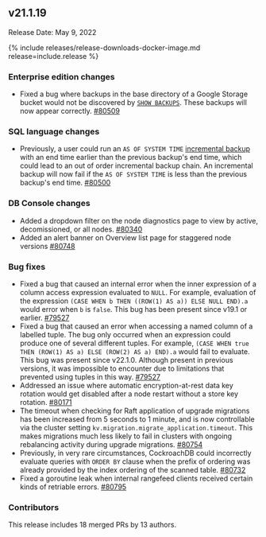 ## v21.1.19

Release Date: May 9, 2022

{% include releases/release-downloads-docker-image.md release=include.release %}

<h3 id="v21-1-19-enterprise-edition-changes">Enterprise edition changes</h3>

- Fixed a bug where backups in the base directory of a Google Storage bucket would not be discovered by [`SHOW BACKUPS`](../v21.1/show-backup.html). These backups will now appear correctly. [#80509][#80509]

<h3 id="v21-1-19-sql-language-changes">SQL language changes</h3>

- Previously, a user could run an `AS OF SYSTEM TIME` [incremental backup](../v21.1//take-full-and-incremental-backups.html#incremental-backups) with an end time earlier than the previous backup's end time, which could lead to an out of order incremental backup chain. An incremental backup will now fail if the `AS OF SYSTEM TIME` is less than the previous backup's end time. [#80500][#80500]

<h3 id="v21-1-19-db-console-changes">DB Console changes</h3>

- Added a dropdown filter on the node diagnostics page to view by active, decomissioned, or all nodes. [#80340][#80340]
- Added an alert banner on Overview list page for staggered node versions [#80748][#80748]

<h3 id="v21-1-19-bug-fixes">Bug fixes</h3>

- Fixed a bug that caused an internal error when the inner expression of a column access expression evaluated to `NULL`. For example, evaluation of the expression `(CASE WHEN b THEN ((ROW(1) AS a)) ELSE NULL END).a` would error when `b` is `false`. This bug has been present since v19.1 or earlier. [#79527][#79527]
- Fixed a bug that caused an error when accessing a named column of a labelled tuple. The bug only occurred when an expression could produce one of several different tuples. For example, `(CASE WHEN true THEN (ROW(1) AS a) ELSE (ROW(2) AS a) END).a` would fail to evaluate. This bug was present since v22.1.0. Although present in previous versions, it was impossible to encounter due to limitations that prevented using tuples in this way. [#79527][#79527]
- Addressed an issue where automatic encryption-at-rest data key rotation would get disabled after a node restart without a store key rotation. [#80171][#80171]
- The timeout when checking for Raft application of upgrade migrations has been increased from 5 seconds to 1 minute, and is now controllable via the cluster setting `kv.migration.migrate_application.timeout`. This makes migrations much less likely to fail in clusters with ongoing rebalancing activity during upgrade migrations. [#80754][#80754]
- Previously, in very rare circumstances, CockroachDB could incorrectly evaluate queries with `ORDER BY` clause when the prefix of ordering was already provided by the index ordering of the scanned table. [#80732][#80732]
- Fixed a goroutine leak when internal rangefeed clients received certain kinds of retriable errors. [#80795][#80795]

<h3 id="v21-1-19-contributors">Contributors</h3>

This release includes 18 merged PRs by 13 authors.

[#79527]: https://github.com/cockroachdb/cockroach/pull/79527
[#80171]: https://github.com/cockroachdb/cockroach/pull/80171
[#80340]: https://github.com/cockroachdb/cockroach/pull/80340
[#80500]: https://github.com/cockroachdb/cockroach/pull/80500
[#80509]: https://github.com/cockroachdb/cockroach/pull/80509
[#80732]: https://github.com/cockroachdb/cockroach/pull/80732
[#80748]: https://github.com/cockroachdb/cockroach/pull/80748
[#80754]: https://github.com/cockroachdb/cockroach/pull/80754
[#80795]: https://github.com/cockroachdb/cockroach/pull/80795
